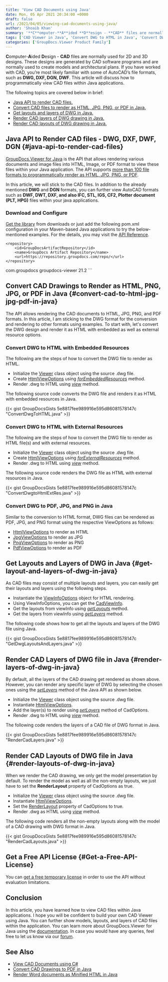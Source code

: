 ```yaml
---
title: 'View CAD Documents using Java'
date: Mon, 05 Apr 2021 20:34:00 +0000
draft: false
url: /2021/04/05/viewing-cad-documents-using-java/
author: 'Shoaib Khan'
summary: '**C**omputer-**A**ided **D**esign - **CAD** files are normally used for 2D and 3D designs. These designs are generated by CAD software programs and are normally used to create models and architectural plans. If you have worked with CAD, you’re most likely familiar with some of AutoCAD’s file formats, such as **DWG, DXF, DGN, DWF**. This article will discuss how to programmatically view CAD files within Java applications.'
tags: ['CAD Viewer in Java', 'Convert DWG to HTML in Java', 'Convert DWG to JPG in Java', 'convert dwg to pdf in java', 'Convert DWG to PNG in Java', 'DWG Viewer using Java', ]
categories: ['GroupDocs.Viewer Product Family']
---
```


**C**omputer-**A**ided **D**esign - **CAD** files are normally used for 2D and 3D designs. These designs are generated by CAD software programs and are normally used to create models and architectural plans. If you have worked with CAD, you’re most likely familiar with some of AutoCAD’s file formats, such as **DWG, DXF, DGN, DWF**. This article will discuss how to programmatically view CAD files within Java applications.

The following topics are covered below in brief:

*   [Java API to render CAD files.](#java-api-to-render-cad-files)
*   [Convert CAD files to render as HTML, JPG, PNG, or PDF in Java.](#convert-cad-to-html-jpg-jpg-pdf-in-java)
*   [Get layouts and layers of DWG in Java.](#get-layout-and-layers-of-dwg-in-java)
*   [Render CAD layers of DWG drawing in Java.](#render-layers-of-dwg-in-java)
*   [Render CAD layouts of DWG drawing in Java.](#render-layouts-of-dwg-in-java)

## Java API to Render CAD files - DWG, DXF, DWF, DGN {#java-api-to-render-cad-files}

[GroupDocs.Viewer for Java](https://products.groupdocs.com/viewer/java) is the API that allows rendering various documents and image files into HTML, Image, or PDF format to view these files within your Java application. The API supports [more than 100 file formats to programmatically render as HTML, JPG, PNG, or PDF](https://docs.groupdocs.com/viewer/java/supported-document-formats/).

In this article, we will stick to the CAD files. In addition to the already mentioned **DWG** and **DGN** formats, you can further view AutoCAD formats such as **DWF, DWT, DXF, and also IFC, STL, IGS, CF2, Plotter document (PLT, HPG)** files within your java applications.

### Download and Configure

[Get the library](https://downloads.groupdocs.com/viewer/java) from downloads or just add the following pom.xml configuration in your Maven-based Java applications to try the below-mentioned examples. For the details, you may visit the [API Reference](https://apireference.groupdocs.com/viewer/java).

```
<repository>
	<id>GroupDocsArtifactRepository</id>
	<name>GroupDocs Artifact Repository</name>
	<url>https://repository.groupdocs.com/repo/</url>
</repository>
``````
<dependency>
        <groupId>com.groupdocs</groupId>
        <artifactId>groupdocs-viewer</artifactId>
        <version>21.2</version> 
</dependency>
```

## Convert CAD Drawings to Render as HTML, PNG, JPG, or PDF in Java {#convert-cad-to-html-jpg-jpg-pdf-in-java}

The API allows rendering the CAD documents to HTML, JPG, PNG, and PDF formats. In this article, I am sticking to the DWG format for the conversion and rendering to other formats using examples. To start with, let's convert the DWG design and render it as HTML with embedded as well as external resource options.

### Convert DWG to HTML with Embedded Resources

The following are the steps of how to convert the DWG file to render as HTML.

*   Initialize the [Viewer](https://apireference.groupdocs.com/viewer/java/com.groupdocs.viewer/Viewer) class object using the source .dwg file.
*   Create [HtmlViewOptions](https://apireference.groupdocs.com/viewer/java/com.groupdocs.viewer.options/HtmlViewOptions) using _[forEmbeddedResources](https://apireference.groupdocs.com/viewer/java/com.groupdocs.viewer.options/HtmlViewOptions#forEmbeddedResources())_ method.
*   Render .dwg to HTML using _[view](https://apireference.groupdocs.com/viewer/java/com.groupdocs.viewer/Viewer#view(com.groupdocs.viewer.options.ViewOptions))_ method.

The following source code converts the DWG file and renders it as HTML with embedded resources in Java.

{{< gist GroupDocsGists 5e8817fee989916e595d86081578147c "ConvertDwgToHTML.java" >}}

### Convert DWG to HTML with External Resources

The following are the steps of how to convert the DWG file to render as HTML file(s) and with external resources.

*   Initialize the [Viewer](https://apireference.groupdocs.com/viewer/java/com.groupdocs.viewer/Viewer) class object using the source .dwg file.
*   Create [HtmlViewOptions](https://apireference.groupdocs.com/viewer/java/com.groupdocs.viewer.options/HtmlViewOptions) using [_forExternalResources_](https://apireference.groupdocs.com/viewer/java/com.groupdocs.viewer.options/HtmlViewOptions#forExternalResources()) method.
*   Render .dwg to HTML using _[view](https://apireference.groupdocs.com/viewer/java/com.groupdocs.viewer/Viewer#view(com.groupdocs.viewer.options.ViewOptions))_ method.

The following source code renders the DWG file as HTML with external resources in Java.

{{< gist GroupDocsGists 5e8817fee989916e595d86081578147c "ConvertDwgtoHtmlExtRes.java" >}}

### Convert DWG to PDF, JPG, and PNG in Java

Similar to the conversion to HTML format, DWG files can be rendered as PDF, JPG, and PNG format using the respective ViewOptions as follows:

*   [HtmlViewOptions](https://apireference.groupdocs.com/viewer/java/com.groupdocs.viewer.options/HtmlViewOptions) to render as HTML
*   [JpgViewOptions](https://apireference.groupdocs.com/viewer/java/com.groupdocs.viewer.options/JpgViewOptions) to render as JPG
*   [PngViewOptions](https://apireference.groupdocs.com/viewer/java/com.groupdocs.viewer.options/PngViewOptions) to render as PNG
*   [PdfViewOptions](https://apireference.groupdocs.com/viewer/java/com.groupdocs.viewer.options/PdfViewOptions) to render as PDF

## Get Layouts and Layers of DWG in Java {#get-layout-and-layers-of-dwg-in-java}

As CAD files may consist of multiple layouts and layers, you can easily get their layouts and layers using the following steps.

*   Instantiate the [ViewInfoOptions](https://apireference.groupdocs.com/viewer/java/com.groupdocs.viewer.options/ViewInfoOptions) object for HTML rendering.
*   Using ViewInfoOptions, you can get the [CadViewInfo](https://apireference.groupdocs.com/viewer/java/com.groupdocs.viewer.results/CadViewInfo).
*   Get the layouts from viewInfo using _[getLayouts](https://apireference.groupdocs.com/viewer/java/com.groupdocs.viewer.results/CadViewInfo#getLayouts())_ method.
*   Get the layers from viewInfo using _[getLayers](https://apireference.groupdocs.com/viewer/java/com.groupdocs.viewer.results/CadViewInfo#getLayers())_ method.

The following code shows how to get all the layouts and layers of the DWG file using Java.

{{< gist GroupDocsGists 5e8817fee989916e595d86081578147c "GetDwgLayoutsAndLayers.java" >}}

## Render CAD Layers of DWG file in Java {#render-layers-of-dwg-in-java}

By default, all the layers of the CAD drawing get rendered as shown above. However, you can render any specific layer of DWG by selecting the chosen ones using the [_setLayers_](https://apireference.groupdocs.com/viewer/java/com.groupdocs.viewer.options/CadOptions#setLayers(java.util.List)) method of the Java API as shown below.

*   Initialize the [Viewer](https://apireference.groupdocs.com/viewer/java/com.groupdocs.viewer/Viewer) class object using the source .dwg file.
*   Instantiate [HtmlViewOptions](https://apireference.groupdocs.com/viewer/java/com.groupdocs.viewer.options/HtmlViewOptions).
*   Add the layer(s) to render using _[setLayers](https://apireference.groupdocs.com/viewer/java/com.groupdocs.viewer.options/CadOptions#setLayers(java.util.List))_ method of CadOptions.
*   Render .dwg to HTML using _[view](https://apireference.groupdocs.com/viewer/java/com.groupdocs.viewer/Viewer#view(com.groupdocs.viewer.options.ViewOptions))_ method.

The following code renders the layers of a CAD file of DWG format in Java.

{{< gist GroupDocsGists 5e8817fee989916e595d86081578147c "RenderCadLayers.java" >}}

## Render CAD Layouts of DWG file in Java {#render-layouts-of-dwg-in-java}

When we render the CAD drawing, we only get the model presentation by default. To render the model as well as all the non-empty layouts, we just have to set the **RenderLayout** property of CadOptions as true.

*   Initialize the [Viewer](https://apireference.groupdocs.com/viewer/java/com.groupdocs.viewer/Viewer) class object using the source .dwg file.
*   Instantiate [HtmlViewOptions](https://apireference.groupdocs.com/viewer/java/com.groupdocs.viewer.options/HtmlViewOptions).
*   Set the [RenderLayout](https://apireference.groupdocs.com/viewer/java/com.groupdocs.viewer.options/CadOptions#setRenderLayouts(boolean)) property of CadOptions to true.
*   Render .dwg as HTML using _[view](https://apireference.groupdocs.com/viewer/java/com.groupdocs.viewer/Viewer#view(com.groupdocs.viewer.options.ViewOptions))_ method.

The following code renders all the non-empty layouts along with the model of a CAD drawing with DWG format in Java.

{{< gist GroupDocsGists 5e8817fee989916e595d86081578147c "RenderCadLayouts.java" >}}

## Get a Free API License {#Get-a-Free-API-License}

You can [get a free temporary license](https://purchase.groupdocs.com/temporary-license) in order to use the API without evaluation limitations.

## Conclusion

In this article, you have learned how to view CAD files within Java applications. I hope you will be confident to build your own CAD Viewer using Java. You can further show models, layouts, and layers of CAD files within the application. You can learn more about GroupDocs.Viewer for Java using the [documentation](https://docs.groupdocs.com/viewer/java/). In case you would have any queries, feel free to let us know via our [forum](https://forum.groupdocs.com/).

## See Also

*   [View CAD Documents using C#](https://blog.groupdocs.com/2021/04/27/view-cad-documents-using-charp/)
*   [Convert CAD Drawings to PDF in Java](https://blog.groupdocs.com/2020/10/31/convert-cad-drawings-to-pdf-in-java/)
*   [Render Word documents as Minified HTML in Java](https://blog.groupdocs.com/2022/03/04/render-word-documents-as-minified-html-in-java/)




